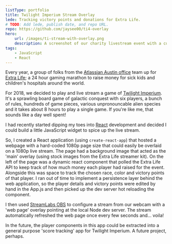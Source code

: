 ```yaml
---
listType: portfolio
title: Twilight Imperium Stream Overlay 
lede: Tracking victory points and donations for Extra Life.
# TODO: Add lede, publish date, and repo URL.
repo: https://github.com/jaysee00/ti4-overlay
hero:
    url: /images/ti-stream-with-overlay.png
    description: A screenshot of our charity livestream event with a custom overlay showing a game leaderboard. The leaderboard is written in React.
tags:
    - JavaScript
    - React
---
```

Every year, a group of folks from the [Atlassian Austin office](https://www.atlassian.com/company/careers/austin) team up for [Extra Life](https://www.extra-life.org/); a 24 hour gaming marathon to raise money for sick kids and children's hospitals around the world.

For 2018, we decided to play and live stream a game of [Twilight Imperium](https://en.wikipedia.org/wiki/Twilight_Imperium). It's a sprawling board game of galactic conquest with six players, a bunch of rules, hundreds of game pieces, various unpronouncable alien species and it takes about 8 hours to play a single game. If you're like me, that sounds like a day well spent!

I had recently started dipping my toes into [React](https://reactjs.org/) development and decided I could build a little JavaScript widget to spice up the live stream.

So, I created a React application (using `create-react-app`) that hosted a webpage with a hard-coded 1080p page size that could easily be overlaid on a 1080p live stream. The page had a background image that acted as the 'main' overlay (using stock images from the Extra Life streamer kit). On the left of the page was a dynamic react component that polled the Extra Life API to keep track of how much money each player had raised for the event. Alongside this was space to track the chosen race, color and victory points of that player. I ran out of time to implement a persistence layer behind the web application, so the player details and victory points were edited by hand in the App.js and then picked up the dev server hot reloading the component. 

I then used [StreamLabs OBS](https://streamlabs.com/) to configure a stream from our webcam with a 'web page' overlay pointing at the local Node dev server. The stream automatically refreshed the web page once every few seconds and... voila!

In the future, the player components in this app could be extracted into a general purpose 'score tracking' app for Twilight Imperium. A future project, perhaps.

